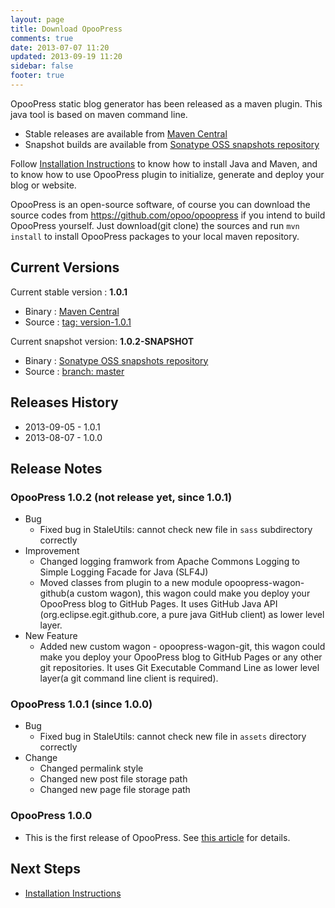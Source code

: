 ```yaml
---
layout: page
title: Download OpooPress
comments: true
date: 2013-07-07 11:20
updated: 2013-09-19 11:20
sidebar: false
footer: true
---
```


OpooPress static blog generator has been released as a maven plugin. This java tool is based on maven command line. 
- Stable releases are available from [Maven Central](http://search.maven.org/#search%7Cga%7C1%7Corg.opoo.press)
- Snapshot builds are available from [Sonatype OSS snapshots repository](https://oss.sonatype.org/index.html#nexus-search;quick~org.opoo.press)

Follow [Installation Instructions](../docs/installation/) to know how to install Java and Maven, and to know how to use OpooPress plugin to initialize, generate and deploy your blog or website.


OpooPress is an open-source software, of course you can download the source codes from <https://github.com/opoo/opoopress> if you intend to build OpooPress yourself. Just download(git clone) the sources and run `mvn install` to install OpooPress packages to your local maven repository.


## Current Versions

Current stable version : **1.0.1**
- Binary : [Maven Central](http://search.maven.org/#search%7Cga%7C1%7Corg.opoo.press)
- Source : [tag: version-1.0.1](https://github.com/opoo/opoopress/tree/version-1.0.1)

Current snapshot version: **1.0.2-SNAPSHOT**
- Binary : [Sonatype OSS snapshots repository](https://oss.sonatype.org/content/repositories/snapshots/org/opoo/press/maven/plugins/opoopress-maven-plugin/1.0.2-SNAPSHOT/)
- Source : [branch: master](https://github.com/opoo/opoopress)


## Releases History
* 2013-09-05 - 1.0.1 
* 2013-08-07 - 1.0.0


## Release Notes

### OpooPress 1.0.2 (not release yet, since 1.0.1)

- Bug
	- Fixed bug in StaleUtils: cannot check new file in `sass` subdirectory correctly
- Improvement
	- Changed logging framwork from Apache Commons Logging to Simple Logging Facade for Java (SLF4J)
	- Moved classes from plugin to a new module opoopress-wagon-github(a custom wagon), this wagon could make you deploy your OpooPress blog to GitHub Pages. It uses GitHub Java API (org.eclipse.egit.github.core, a pure java GitHub client) as lower level layer.
- New Feature
	- Added new custom wagon - opoopress-wagon-git, this wagon could make you deploy your OpooPress blog to GitHub Pages or any other git repositories. It uses Git Executable Command Line as lower level layer(a git command line client is required).

### OpooPress 1.0.1 (since 1.0.0)
- Bug
	- Fixed bug in StaleUtils: cannot check new file in `assets` directory correctly
- Change
	- Changed permalink style
	- Changed new post file storage path
	- Changed new page file storage path

### OpooPress 1.0.0
- This is the first release of OpooPress. See [this article](../article/opoopress-1.0.0-has-been-released/) for details.


## Next Steps
- [Installation Instructions](../docs/installation/)
